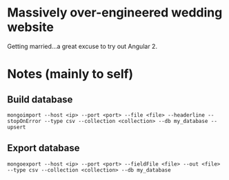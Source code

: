 # Massively over-engineered wedding website

Getting married...a great excuse to try out Angular 2.

# Notes (mainly to self)
## Build database

`mongoimport --host <ip> --port <port> --file <file> --headerline --stopOnError --type csv --collection <collection> --db my_database --upsert`

## Export database

`mongoexport --host <ip> --port <port> --fieldFile <file> --out <file> --type csv --collection <collection> --db my_database`

